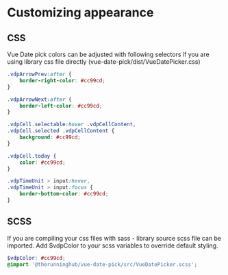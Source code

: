 # Customizing appearance

## CSS
Vue Date pick colors can be adjusted with following selectors if you are using library css file directly (vue-date-pick/dist/VueDatePicker.css)
```css
.vdpArrowPrev:after {
    border-right-color: #cc99cd;
}

.vdpArrowNext:after {
    border-left-color: #cc99cd;
}

.vdpCell.selectable:hover .vdpCellContent,
.vdpCell.selected .vdpCellContent {
    background: #cc99cd;
}

.vdpCell.today {
    color: #cc99cd;
}

.vdpTimeUnit > input:hover,
.vdpTimeUnit > input:focus {
    border-bottom-color: #cc99cd;
}
```

## SCSS
If you are compiling your css files with sass - library source scss file can be imported.
Add $vdpColor to your scss variables to override default styling.

```scss
$vdpColor: #cc99cd;
@import '@therunninghub/vue-date-pick/src/VueDatePicker.scss';
```
